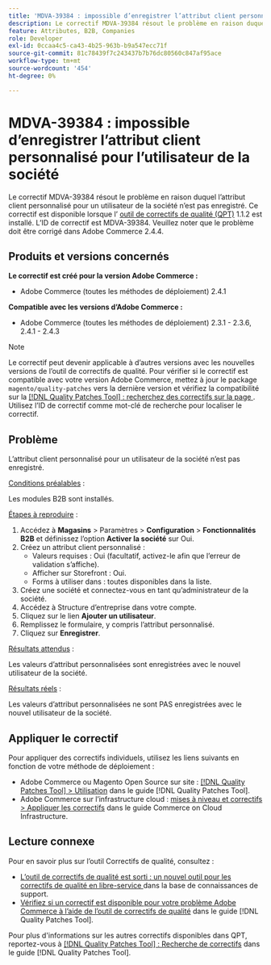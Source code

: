 ```yaml
---
title: 'MDVA-39384 : impossible d’enregistrer l’attribut client personnalisé pour l’utilisateur de la société'
description: Le correctif MDVA-39384 résout le problème en raison duquel l’attribut client personnalisé pour un utilisateur de la société n’est pas enregistré. Ce correctif est disponible lorsque l’[outil de correctifs de qualité (QPT)](https://experienceleague.adobe.com/fr/docs/commerce-knowledge-base/kb/announcements/commerce-announcements/magento-quality-patches-released-new-tool-to-self-serve-quality-patches) 1.1.2 est installé. L’ID de correctif est MDVA-39384. Veuillez noter que le problème doit être corrigé dans Adobe Commerce 2.4.4.
feature: Attributes, B2B, Companies
role: Developer
exl-id: 0ccaa4c5-ca43-4b25-963b-b9a547ecc71f
source-git-commit: 81c78439f7c243437b7b76dc80560c847af95ace
workflow-type: tm+mt
source-wordcount: '454'
ht-degree: 0%

---
```


# MDVA-39384 : impossible d’enregistrer l’attribut client personnalisé pour l’utilisateur de la société

Le correctif MDVA-39384 résout le problème en raison duquel l’attribut client personnalisé pour un utilisateur de la société n’est pas enregistré. Ce correctif est disponible lorsque l’ [outil de correctifs de qualité (QPT)](https://experienceleague.adobe.com/fr/docs/commerce-knowledge-base/kb/announcements/commerce-announcements/magento-quality-patches-released-new-tool-to-self-serve-quality-patches) 1.1.2 est installé. L’ID de correctif est MDVA-39384. Veuillez noter que le problème doit être corrigé dans Adobe Commerce 2.4.4.

## Produits et versions concernés

**Le correctif est créé pour la version Adobe Commerce :**

* Adobe Commerce (toutes les méthodes de déploiement) 2.4.1

**Compatible avec les versions d’Adobe Commerce :**

* Adobe Commerce (toutes les méthodes de déploiement) 2.3.1 - 2.3.6, 2.4.1 - 2.4.3

>[!NOTE]
>
>Le correctif peut devenir applicable à d’autres versions avec les nouvelles versions de l’outil de correctifs de qualité. Pour vérifier si le correctif est compatible avec votre version Adobe Commerce, mettez à jour le package `magento/quality-patches` vers la dernière version et vérifiez la compatibilité sur la [[!DNL Quality Patches Tool] : recherchez des correctifs sur la page ](https://experienceleague.adobe.com/fr/docs/commerce-knowledge-base/kb/announcements/commerce-announcements/magento-quality-patches-released-new-tool-to-self-serve-quality-patches). Utilisez l’ID de correctif comme mot-clé de recherche pour localiser le correctif.

## Problème

L’attribut client personnalisé pour un utilisateur de la société n’est pas enregistré.

<u>Conditions préalables</u> :

Les modules B2B sont installés.

<u>Étapes à reproduire</u> :

1. Accédez à **Magasins** > Paramètres > **Configuration** > **Fonctionnalités B2B** et définissez l’option **Activer la société** sur Oui.
1. Créez un attribut client personnalisé :
   * Valeurs requises : Oui (facultatif, activez-le afin que l’erreur de validation s’affiche).
   * Afficher sur Storefront : Oui.
   * Forms à utiliser dans : toutes disponibles dans la liste.
1. Créez une société et connectez-vous en tant qu’administrateur de la société.
1. Accédez à Structure d’entreprise dans votre compte.
1. Cliquez sur le lien **Ajouter un utilisateur**.
1. Remplissez le formulaire, y compris l’attribut personnalisé.
1. Cliquez sur **Enregistrer**.

<u>Résultats attendus</u> :

Les valeurs d’attribut personnalisées sont enregistrées avec le nouvel utilisateur de la société.

<u>Résultats réels</u> :

Les valeurs d’attribut personnalisées ne sont PAS enregistrées avec le nouvel utilisateur de la société.

## Appliquer le correctif

Pour appliquer des correctifs individuels, utilisez les liens suivants en fonction de votre méthode de déploiement :

* Adobe Commerce ou Magento Open Source sur site : [[!DNL Quality Patches Tool] > Utilisation](/help/tools/quality-patches-tool/usage.md) dans le guide [!DNL Quality Patches Tool].
* Adobe Commerce sur l’infrastructure cloud : [mises à niveau et correctifs > Appliquer les correctifs](https://experienceleague.adobe.com/docs/commerce-cloud-service/user-guide/develop/upgrade/apply-patches.html?lang=fr) dans le guide Commerce on Cloud Infrastructure.

## Lecture connexe

Pour en savoir plus sur l’outil Correctifs de qualité, consultez :

* [ L’outil de correctifs de qualité est sorti : un nouvel outil pour les correctifs de qualité en libre-service ](https://experienceleague.adobe.com/fr/docs/commerce-knowledge-base/kb/announcements/commerce-announcements/magento-quality-patches-released-new-tool-to-self-serve-quality-patches) dans la base de connaissances de support.
* [Vérifiez si un correctif est disponible pour votre problème Adobe Commerce à l’aide de l’outil de correctifs de qualité](/help/tools/quality-patches-tool/patches-available-in-qpt/check-patch-for-magento-issue-with-magento-quality-patches.md) dans le guide [!DNL Quality Patches Tool].

Pour plus d&#39;informations sur les autres correctifs disponibles dans QPT, reportez-vous à [[!DNL Quality Patches Tool] : Recherche de correctifs](https://experienceleague.adobe.com/tools/commerce-quality-patches/index.html?lang=fr) dans le guide [!DNL Quality Patches Tool].
